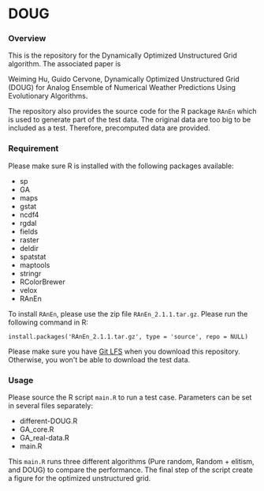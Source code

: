# DOUG

### Overview

This is the repository for the Dynamically Optimized Unstructured Grid algorithm. The associated paper is 

Weiming Hu, Guido Cervone, Dynamically Optimized Unstructured Grid (DOUG) for Analog Ensemble of Numerical Weather Predictions Using Evolutionary Algorithms.

The repository also provides the source code for the R package `RAnEn` which is used to generate part of the test data. The original data are too big to be included as a test. Therefore, precomputed data are provided.

### Requirement

Please make sure R is installed with the following packages available:

- sp
- GA
- maps
- gstat
- ncdf4
- rgdal
- fields
- raster
- deldir
- spatstat
- maptools
- stringr
- RColorBrewer
- velox
- RAnEn

To install `RAnEn`, please use the zip file `RAnEn_2.1.1.tar.gz`. Please run the following command in R:

```
install.packages('RAnEn_2.1.1.tar.gz', type = 'source', repo = NULL)
```

Please make sure you have [Git LFS](https://git-lfs.github.com/) when you download this repository. Otherwise, you won't be able to download the test data.

### Usage

Please source the R script `main.R` to run a test case. Parameters can be set in several files separately:

- different-DOUG.R
- GA_core.R
- GA_real-data.R
- main.R

This `main.R` runs three different algorithms (Pure random, Random + elitism, and DOUG) to compare the performance. The final step of the script create a figure for the optimized unstructured grid.
